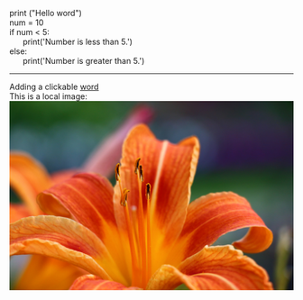   
print ("Hello word")  
num =  10  
if num < 5:  
&nbsp;&nbsp;&nbsp;&nbsp;&nbsp;&nbsp;print('Number is less than 5.')  
else:  
&nbsp;&nbsp;&nbsp;&nbsp;&nbsp;&nbsp;print('Number is greater than 5.')
____
Adding a clickable [word](https://concepto.de/word/)   
This is a local image: 
![Image of a flower](flower-img.jpg)  
